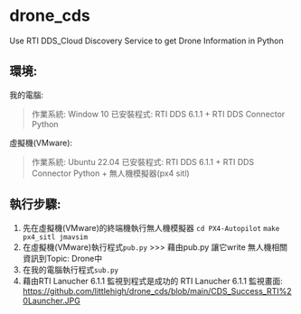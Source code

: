 # drone_cds
Use RTI DDS_Cloud Discovery Service to get Drone Information in Python
## 環境:
我的電腦:
> 作業系統: Window 10
> 已安裝程式: RTI DDS 6.1.1 + RTI DDS Connector Python

虛擬機(VMware):
> 作業系統: Ubuntu 22.04
> 已安裝程式: RTI DDS 6.1.1 + RTI DDS Connector Python + 無人機模擬器(px4 sitl)

## 執行步驟:
1. 先在虛擬機(VMware)的終端機執行無人機模擬器
`cd PX4-Autopilot`
`make px4_sitl jmavsim`
2. 在虛擬機(VMware)執行程式`pub.py` >>> 藉由pub.py 讓它write 無人機相關資訊到Topic: Drone中
3. 在我的電腦執行程式`sub.py`
4. 藉由RTI Lanucher 6.1.1 監視到程式是成功的
RTI Lanucher 6.1.1 監視畫面:
https://github.com/littlehigh/drone_cds/blob/main/CDS_Success_RTI%20Launcher.JPG


